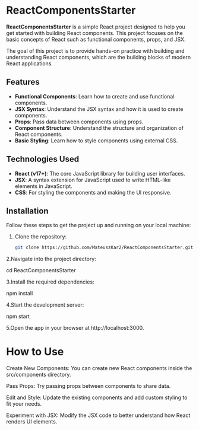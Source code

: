  # ReactComponentsStarter

**ReactComponentsStarter** is a simple React project designed to help you get started with building React components. This project focuses on the basic concepts of React such as functional components, props, and JSX.

The goal of this project is to provide hands-on practice with building and understanding React components, which are the building blocks of modern React applications.

## Features

- **Functional Components**: Learn how to create and use functional components.
- **JSX Syntax**: Understand the JSX syntax and how it is used to create components.
- **Props**: Pass data between components using props.
- **Component Structure**: Understand the structure and organization of React components.
- **Basic Styling**: Learn how to style components using external CSS.

## Technologies Used

- **React (v17+)**: The core JavaScript library for building user interfaces.
- **JSX**: A syntax extension for JavaScript used to write HTML-like elements in JavaScript.
- **CSS**: For styling the components and making the UI responsive.

## Installation

Follow these steps to get the project up and running on your local machine:

1. Clone the repository:
   ```bash
   git clone https://github.com/MateuszKar2/ReactComponentsStarter.git
   
2.Navigate into the project directory:

  cd ReactComponentsStarter
  
3.Install the required dependencies:

 npm install
 
4.Start the development server:

  npm start
  
5.Open the app in your browser at http://localhost:3000.

# How to Use
Create New Components: You can create new React components inside the src/components directory.

Pass Props: Try passing props between components to share data.

Edit and Style: Update the existing components and add custom styling to fit your needs.

Experiment with JSX: Modify the JSX code to better understand how React renders UI elements.

